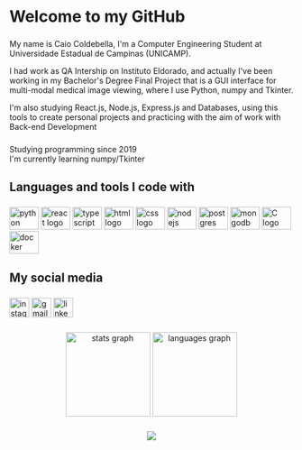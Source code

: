 <h1 align="left">Welcome to my GitHub</h1>

###

<p align="left">My name is Caio Coldebella, I'm a Computer Engineering Student at Universidade Estadual de Campinas (UNICAMP).
 
 I had work as QA Intership on Instituto Eldorado, and actually I've been working in my Bachelor's Degree Final Project that is a GUI interface for multi-modal medical image viewing, where I use Python, numpy and Tkinter. 
 
 I'm also studying React.js, Node.js, Express.js and Databases, using this tools to create personal projects and practicing with the aim of work with Back-end Development</p>

###

<p align="left">Studying programming since 2019<br>I'm currently learning numpy/Tkinter <br>

###

<h2 align="left">Languages and tools I code with</h2>

###

<div align="left">
    <img src="https://cdn.jsdelivr.net/gh/devicons/devicon/icons/python/python-original.svg" height="40" width="52" alt="python logo"  />
    <img src="https://cdn.jsdelivr.net/gh/devicons/devicon/icons/react/react-original.svg" height="40" width="52" alt="react logo">
    <img src="https://cdn.jsdelivr.net/gh/devicons/devicon/icons/typescript/typescript-original.svg" height="40" width="52" alt="typescript logo"  />
    <img src="https://cdn.jsdelivr.net/gh/devicons/devicon/icons/html5/html5-original.svg" height="40" width="52" alt="html logo"  />
    <img src="https://cdn.jsdelivr.net/gh/devicons/devicon/icons/css3/css3-original.svg" height="40" width="52" alt="css logo"  />
    <img src="https://cdn.jsdelivr.net/gh/devicons/devicon/icons/nodejs/nodejs-original.svg" height="40" width="52" alt="nodejs logo"/>
    <img src="https://cdn.jsdelivr.net/gh/devicons/devicon/icons/postgresql/postgresql-original-wordmark.svg" height="40" width="52" alt="postgres logo"/>
    <img src="https://cdn.jsdelivr.net/gh/devicons/devicon/icons/mongodb/mongodb-original-wordmark.svg" height="40" width="52" alt="mongodb logo"/>                    
    <img src="https://icongr.am/devicon/c-original.svg" height="40" width="52" alt="C logo">
    <img src="https://cdn.jsdelivr.net/gh/devicons/devicon/icons/docker/docker-original.svg" height="40" width="52" alt="docker logo"/>      
</div>

###
<h2 align="left">My social media</h2>

###

<div align="left">
  <a href="https://www.instagram.com/caiocolde/"><img src="https://img.shields.io/static/v1?message=Instagram&logo=instagram&label=&color=E4405F&logoColor=white&labelColor=&style=for-the-badge" height="35" alt="instagram logo"  /></a>
  <a href="https://mail.google.com/mail/u/0/?tf=cm&fs=1&to=c232621@dac.unicamp.br&hl=pt-BR"><img src="https://img.shields.io/static/v1?message=Gmail&logo=gmail&label=&color=D14836&logoColor=white&labelColor=&style=for-the-badge" height="35" alt="gmail logo"  /></a>
  <a href="https://www.linkedin.com/in/caio-ruiz-coldebella-1b5477229"><img src="https://img.shields.io/static/v1?message=LinkedIn&logo=linkedin&label=&color=0077B5&logoColor=white&labelColor=&style=for-the-badge" height="35" alt="linkedin logo"  /></a>
</div>

###
<div align="center">
  <img src="https://github-readme-stats.vercel.app/api?hide_title=false&hide_rank=false&show_icons=true&include_all_commits=true&count_private=true&disable_animations=false&theme=dracula&locale=en&hide_border=false&username=Caio-Coldebella" height="150" alt="stats graph"  />
  <img src="https://github-readme-stats.vercel.app/api/top-langs?locale=en&hide_title=false&layout=compact&card_width=320&langs_count=5&theme=dracula&hide_border=false&username=Caio-Coldebella" height="150" alt="languages graph"  />
</div>

###

<div align="center">
  <img src="https://profile-counter.glitch.me/Caio-Coldebella/count.svg?"  />
</div>

###
